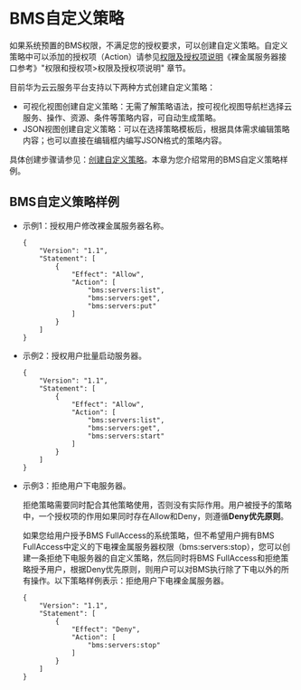 # BMS自定义策略<a name="bms_umn_0057"></a>

如果系统预置的BMS权限，不满足您的授权要求，可以创建自定义策略。自定义策略中可以添加的授权项（Action）请参见[权限及授权项说明](https://support.huaweicloud.com/api-bms/bms_api_0902.html)《裸金属服务器接口参考》"权限和授权项\>权限及授权项说明" 章节。

目前华为云云服务平台支持以下两种方式创建自定义策略：

-   可视化视图创建自定义策略：无需了解策略语法，按可视化视图导航栏选择云服务、操作、资源、条件等策略内容，可自动生成策略。
-   JSON视图创建自定义策略：可以在选择策略模板后，根据具体需求编辑策略内容；也可以直接在编辑框内编写JSON格式的策略内容。

具体创建步骤请参见：[创建自定义策略](https://support.huaweicloud.com/usermanual-iam/iam_01_0605.html)。本章为您介绍常用的BMS自定义策略样例。

## BMS自定义策略样例<a name="section1737354083912"></a>

-   示例1：授权用户修改裸金属服务器名称。

    ```
    {
        "Version": "1.1",
        "Statement": [
            {
                "Effect": "Allow",
                "Action": [
                    "bms:servers:list",
                    "bms:servers:get",
                    "bms:servers:put"
                ]
            }
        ]
    }
    ```

-   示例2：授权用户批量启动服务器。

    ```
    {
        "Version": "1.1",
        "Statement": [
            {
                "Effect": "Allow",
                "Action": [
                    "bms:servers:list",
                    "bms:servers:get",
                    "bms:servers:start"
                ]
            }
        ]
    }
    ```

-   示例3：拒绝用户下电服务器。

    拒绝策略需要同时配合其他策略使用，否则没有实际作用。用户被授予的策略中，一个授权项的作用如果同时存在Allow和Deny，则遵循**Deny优先原则**。

    如果您给用户授予BMS FullAccess的系统策略，但不希望用户拥有BMS FullAccess中定义的下电裸金属服务器权限（bms:servers:stop），您可以创建一条拒绝下电服务器的自定义策略，然后同时将BMS FullAccess和拒绝策略授予用户，根据Deny优先原则，则用户可以对BMS执行除了下电以外的所有操作。以下策略样例表示：拒绝用户下电裸金属服务器。

    ```
    {
        "Version": "1.1",
        "Statement": [
            {
                "Effect": "Deny",
                "Action": [
                    "bms:servers:stop"
                ]
            }
        ]
    }
    ```


